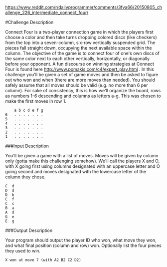 https://www.reddit.com/r/dailyprogrammer/comments/3fva66/20150805_challenge_226_intermediate_connect_four/

#Challenge Description

Connect Four is a two-player connection game in which the players first choose a color and then take turns dropping colored discs (like checkers) from the top into a seven-column, six-row vertically suspended grid. The pieces fall straight down, occupying the next available space within the column. The objective of the game is to connect four of one's own discs of the same color next to each other vertically, horizontally, or diagonally before your opponent.
A fun discourse on winning strategies at Connect Four is found here http://www.pomakis.com/c4/expert_play.html .
In this challenge you'll be given a set of game moves and then be asked to figure out who won and when (there are more moves than needed). You should safely assume that all moves should be valid (e.g. no more than 6 per column).
For sake of consistency, this is how we'll organize the board, rows as numbers 1-6 descending and columns as letters a-g. This was chosen to make the first moves in row 1.
```
    a b c d e f g
6   . . . . . . . 
5   . . . . . . . 
4   . . . . . . . 
3   . . . . . . . 
2   . . . . . . . 
1   . . . . . . . 
```
###Input Description

You'll be given a game with a list of moves. Moves will be given by column only (gotta make this challenging somehow). We'll call the players X and O, with X going first using columns designated with an uppercase letter and O going second and moves designated with the lowercase letter of the column they chose.
```
C  d
D  d
D  b
C  f
C  c
B  a
A  d
G  e
E  g
```
###Output Description

Your program should output the player ID who won, what move they won, and what final position (column and row) won. Optionally list the four pieces they used to win.
```
X won at move 7 (with A2 B2 C2 D2)
```
